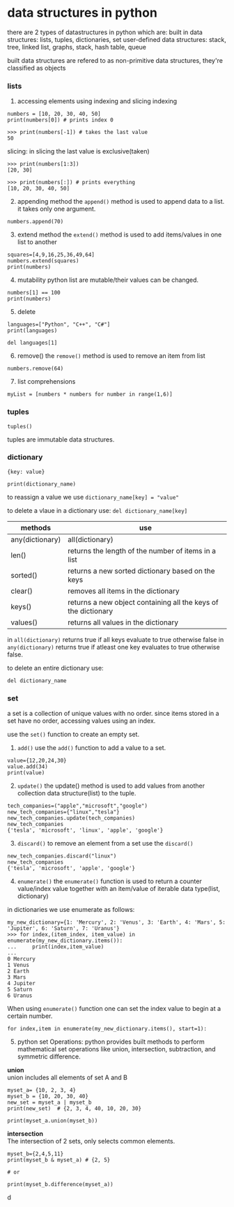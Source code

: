 # data structures in python
there are 2 types of datastructures in python which are:
built in data structures: lists, tuples, dictionaries, set
user-defined data structures: stack, tree, linked list, graphs, stack, hash table, queue


built data structures are refered to as non-primitive data structures, they're classified as objects
### lists
1. accessing elements using indexing and slicing
indexing
```
numbers = [10, 20, 30, 40, 50]
print(numbers[0]) # prints index 0

>>> print(numbers[-1]) # takes the last value
50
```
slicing: in slicing the last value is exclusive(taken)
```
>>> print(numbers[1:3])
[20, 30]

>>> print(numbers[:]) # prints everything
[10, 20, 30, 40, 50]
```

2. appending method
the ``append()`` method is used to append data to a list.  it takes only one argument.
```
numbers.append(70)
```

3. extend method
the ``extend()`` method is used to add items/values in one list to another
```
squares=[4,9,16,25,36,49,64]
numbers.extend(squares)
print(numbers)
```

4. mutability
python list are mutable/their values can be changed.
```
numbers[1] == 100
print(numbers)
```

5. delete
```
languages=["Python", "C++", "C#"]
print(languages)

del languages[1]
```

6. remove()
the ``remove()`` method is used to remove an item from list

```
numbers.remove(64)
```

7. list comprehensions
```
myList = [numbers * numbers for number in range(1,6)]
```


### tuples
``tuples()`` 

tuples are immutable data structures. 
### dictionary
``{key: value}``



``print(dictionary_name)``

to reassign a value we use
``dictionary_name[key] = "value"``

to delete a vlaue in a dictionary use:
``del dictionary_name[key]``

| methods |  use |
| --- | --- |
| any(dictionary) | all(dictionary) | check the truthiness of the keys of a dictionary  |
| len() | returns the length of the number of items in a list |
| sorted() | returns a new sorted dictionary based on the keys |
| clear() | removes all items in the dictionary |
| keys() | returns a new object containing all the keys of the dictionary |
| values() | returns all values in the dictionary | 



in ``all(dictionary)``  returns true if all keys evaluate to true otherwise false
in ``any(dictionary)`` returns true if atleast one key evaluates to true otherwise false.

to delete an entire dictionary use:
```
del dictionary_name
```

### set
a set is a collection of unique values with no order. since items stored in a set have no order, accessing values using an index. 

use the ``set()`` function to create an empty set. 

1. ``add()``
use the ``add()`` function to add a value to a set.
```
value={12,20,24,30}
value.add(34)
print(value)
```

2. ``update()``
the update() method is used to add values from another collection data structure(list) to the tuple.
```
tech_companies=("apple","microsoft","google")
new_tech_companies={"linux","tesla"}
new_tech_companies.update(tech_companies)
new_tech_companies
{'tesla', 'microsoft', 'linux', 'apple', 'google'}
```

3. ``discard()``
to remove an element from a set use the ``discard()``
```
new_tech_companies.discard("linux")
new_tech_companies
{'tesla', 'microsoft', 'apple', 'google'}
```

4. ``enumerate()``
the ``enumerate()`` function is used to return a counter value/index value together with an item/value of iterable data type(list, dictionary)

in dictionaries we use enumerate as follows:
```
my_new_dictionary={1: 'Mercury', 2: 'Venus', 3: 'Earth', 4: 'Mars', 5: 'Jupiter', 6: 'Saturn', 7: 'Uranus'}
>>> for index,(item_index, item_value) in enumerate(my_new_dictionary.items()):
...     print(index,item_value)
...     
0 Mercury
1 Venus
2 Earth
3 Mars
4 Jupiter
5 Saturn
6 Uranus
```

When using ``enumerate()`` function one can set the index value to begin at a certain number.
```
for index,item in enumerate(my_new_dictionary.items(), start=1):
```

5. python set Operations:
python provides built methods  to perform mathematical set operations like union, intersection, subtraction, and symmetric difference.

**union**  
union includes all elements of set A and B
```
myset_a= {10, 2, 3, 4}
myset_b = {10, 20, 30, 40}
new_set = myset_a | myset_b
print(new_set)  # {2, 3, 4, 40, 10, 20, 30}

print(myset_a.union(myset_b))
```

**intersection**  
The intersection of 2 sets, only selects common elements.
```
myset_b={2,4,5,11}
print(myset_b & myset_a) # {2, 5}

# or

print(myset_b.difference(myset_a))
```

d